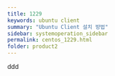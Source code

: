 ```yaml
---
title: 1229
keywords: ubuntu client
summary: "Ubuntu Client 설치 방법"
sidebar: systemoperation_sidebar
permalink: centos_1229.html
folder: product2
---
```



ddd
